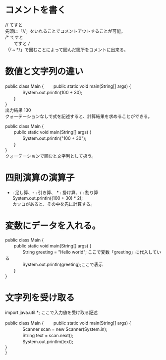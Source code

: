 # コメントを書く  
// てすと  
先頭に「//」をいれることでコメントアウトすることが可能。  
/* てすと  
　　てすと */  
「/* ~ */」で囲むことによって囲んだ箇所をコメントに出来る。  

# 数値と文字列の違い  
public class Main {
　　public static void main(String[] args) {  
　　　　System.out.println(100 + 30);  
　　}  
}  
出力結果 130  
クォーテーションなしで式を記述すると、計算結果を求めることができる。  

public class Main {  
　　public static void main(String[] args) {  
　　　　System.out.println("100 + 30");  
　　}  
}  
クォーテーションで囲むと文字列として扱う。  

# 四則演算の演算子  
+ : 足し算、- : 引き算、 * : 掛け算、/ : 割り算  
System.out.println((100 + 30) * 2);  
カッコがあると、その中を先に計算する。  
  
# 変数にデータを入れる。  
public class Main {  
　　public static void main(String[] args) {  
　　　　String greeting = "Hello world"; ここで変数「greeting」に代入している  
　　　　System.out.println(greeting);ここで表示  
　　}  
}
# 文字列を受け取る  
import java.util.*;  ここで入力値を受け取る記述  

public class Main {
　　public static void main(String[] args) {  
　　　　Scanner scan = new Scanner(System.in);  
　　　　String text = scan.next();  
　　　　System.out.printlm(text);  
    }  
}  








